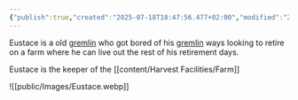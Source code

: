 ```yaml
---
{"publish":true,"created":"2025-07-18T18:47:56.477+02:00","modified":"2025-07-18T17:55:00.237+02:00","cssclasses":""}
---
```


Eustace is a old [gremlin](Gremlins) who got bored of his [gremlin](Gremlins) ways looking to retire on a farm where he can live out the rest of his retirement days.

Eustace is the keeper of the [[content/Harvest Facilities/Farm]]

![[public/Images/Eustace.webp]]

